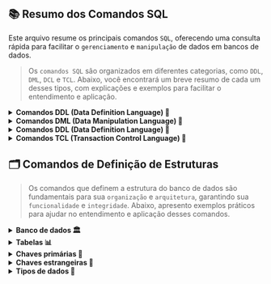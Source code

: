 ## 📚 Resumo dos Comandos SQL
Este arquivo resume os principais comandos `SQL`, oferecendo uma consulta rápida para facilitar o `gerenciamento` e `manipulação` de dados em bancos de dados.

>Os `comandos SQL` são organizados em diferentes categorias, como `DDL`, `DML`, `DCL` e `TCL`. Abaixo, você encontrará um breve resumo de cada um desses tipos, com explicações e exemplos para facilitar o entendimento e aplicação.

<details>
  <summary><strong> Comandos DDL (Data Definition Language) 📂</strong></summary><br>

>Comandos utilizados para `definir`, `modificar` e `excluir` estruturas do banco de dados, incluindo tabelas, índices e esquemas. São essenciais para a organização do banco. <br>
Para isso, temos como exemplo os comandos:
`CREATE`, `ALTER` e `DROP`.
```sql
-- Criando tabela (CREATE)
CREATE TABLE cliente (
    id INT PRIMARY KEY,
    nome VARCHAR(100),
    email VARCHAR(100) UNIQUE
);
```
```sql
-- Alterando estrutura (ALTER)
ALTER TABLE cliente ADD COLUMN telefone VARCHAR(15);
```
```sql
-- Excluindo tabela (DROP)
DROP TABLE cliente;
```
</details>


<details>
  <summary><strong> Comandos DML (Data Manipulation Language) 📝</strong></summary><br>

>Comandos utilizados para `inserir`, `atualizar`, `excluir` e `consultar` dados dentro das tabelas do banco. São essenciais para o manejo eficiente da informação. <br>
Para isso, temos como exemplo os comandos:
`INSERT`, `UPDATE`, `DELETE`, `SELECT`.

```sql
-- Inserindo novo cliente (INSERT)
INSERT INTO cliente (id, nome, email, telefone)
VALUES (1, 'João Silva', 'joao@email.com', '99999-9999');
```
```sql
-- Atualizando registro (UPDATE)
UPDATE cliente SET telefone = '98888-8888' WHERE id = 1;
```
```sql
-- Removendo registro (DELETE)
DELETE FROM cliente WHERE id = 1;
```
```sql
-- Buscando registros (SELECT)
SELECT * FROM cliente;
```
</details>


<details>
  <summary><strong> Comandos DDL (Data Definition Language) 🔐</strong></summary><br>

>Comandos usados para `definir permissões` e `controle de acesso` a dados e objetos no banco de dados. Garantem segurança e controle de quem pode acessar ou modificar informações. <br>
Para isso, temos como exemplo os comandos:
`GRANT`, `REVOKE`.

```sql
-- Concedendo permissão de leitura da tabela (GRANT)
GRANT SELECT ON cliente FROM PUBLIC;
```
```sql
-- Revogando permissão de leitura da tabela (REVOKE)
REVOKE SELECT ON cliente FROM PUBLIC;
</details>
```
</details>

<details>
  <summary><strong> Comandos TCL (Transaction Control Language) 🔄 </strong></summary><br>

> Comandos utilizados para `gerenciar transações`, garantindo que as operações de banco de dados sejam executadas de forma completa e consistente. <br>
Para isso, temos como exemplo os comandos:
`COMMIT`, `ROLLBACK`, `SAVEPOINT`, SET `TRANSACTION`.

```sql
-- Iniciando uma transação e inserindo um cliente
START TRANSACTION;
INSERT INTO cliente (id, nome, email) VALUES (2, 'Maria Souza', 'maria@email.com');
```
```sql
-- Confirmando alterações (COMMIT)
COMMIT;
```
```sql
-- Iniciando nova transação
START TRANSACTION;
DELETE FROM cliente WHERE id = 2;
```
```sql
-- Revertendo exclusão (ROLLBACK)
ROLLBACK;
```
</details>

## 🗂️ Comandos de Definição de Estruturas
>Os comandos que definem a estrutura do banco de dados são fundamentais para sua `organização` e `arquitetura`, garantindo sua `funcionalidade` e `integridade`. Abaixo, apresento exemplos práticos para ajudar no entendimento e aplicação desses comandos.

<details>
  <summary><strong> Banco de dados 🏛️ </strong></summary><br>

```sql
-- Criando novo banco de dados
CREATE DATABASE nome_do_banco;
--- ou
CREATE DATABASE IF NOT EXISTS nome_do_banco;
```
```sql
-- Iniciando banco de dados
USE nome_do_banco;
```
</details>

<details>
  <summary><strong> Tabelas 📊 </strong></summary><br>

```sql
-- Criando nova tabela sem dados
CREATE TABLE nome_tabela;
-- ou
CREATE TABLE IF NOT EXISTS nome_tabela;
```
```sql
-- Criando nova tabela com dados
CREATE TABLE nome_tabela(
    INT dado1,
    VARCHAR(10) dado2
);
-- ou
CREATE TABLE IF NOT EXISTS nome_tabela(
    INT dado1,
    VARCHAR(10) dado2
);
```
```sql
-- Visualizando campos da tabela
DESC nome_tabela;
```
</details>

<details>
  <summary><strong> Chaves primárias 🔑 </strong></summary><br>

```sql
-- Criando chaves primárias durante criação das tabelas
CREATE TABLE IF NOT EXISTS nome_tabela(
    INT dado1 PRIMARY KEY,
    VARCHAR(10) dado2
);
```
```sql
-- Criando chaves primárias após criação das tabelas
CREATE TABLE IF NOT EXISTS nome_tabela(
    INT dado1,
    VARCHAR(10) dado2
);
ALTER TABLE nome_tabela ADD PRIMARY KEY (dado1);
```
```sql
-- Chaves primária composta durante crianção das tabelas
CREATE TABLE IF NOT EXISTS nome_tabela(
    INT dado1,
    VARCHAR(10) dado2,
    PRIMARY KEY(dado1, dado2)
);
```
```sql
-- Chaves primária composta após criação das tabelas
CREATE TABLE IF NOT EXISTS nome_tabela(
    INT dado1,
    VARCHAR(10) dado2
);
ALTER TABLE nome_tabela ADD PRIMARY KEY (dado1, dado2);
```

</details>

<details>
  <summary><strong> Chaves estrangeiras 🔐 </strong></summary><br>

</details>

<details>
  <summary><strong> Tipos de dados 🧮 </strong></summary><br>

</details>